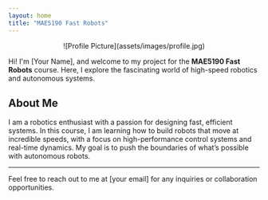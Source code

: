 ```yaml
---
layout: home
title: "MAE5190 Fast Robots"
---
```


<div style="text-align: center;">
  <!-- Profile Picture -->
  ![Profile Picture](assets/images/profile.jpg)
</div>


Hi! I'm [Your Name], and welcome to my project for the **MAE5190 Fast Robots** course. Here, I explore the fascinating world of high-speed robotics and autonomous systems.

## About Me

I am a robotics enthusiast with a passion for designing fast, efficient systems. In this course, I am learning how to build robots that move at incredible speeds, with a focus on high-performance control systems and real-time dynamics. My goal is to push the boundaries of what’s possible with autonomous robots.

---

Feel free to reach out to me at [your email] for any inquiries or collaboration opportunities.
